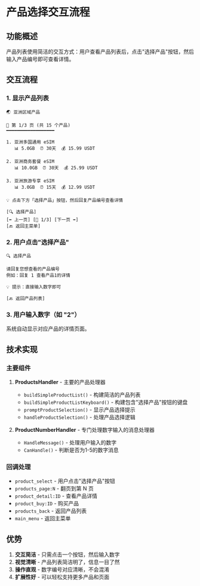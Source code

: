 # 产品选择交互流程

## 功能概述

产品列表使用简洁的交互方式：用户查看产品列表后，点击"选择产品"按钮，然后输入产品编号即可查看详情。

## 交互流程

### 1. 显示产品列表
```
🌏 亚洲区域产品

📄 第 1/3 页 (共 15 个产品)
━━━━━━━━━━━━━━━━━━

1. 亚洲多国通用 eSIM
   📊 5.0GB  ⏰ 30天  💰 15.99 USDT

2. 亚洲商务套餐 eSIM  
   📊 10.0GB  ⏰ 30天  💰 25.99 USDT

3. 亚洲旅游专享 eSIM
   📊 3.0GB  ⏰ 15天  💰 12.99 USDT

💡 点击下方「选择产品」按钮，然后回复产品编号查看详情

[🔍 选择产品]
[⬅️ 上一页] [📄 1/3] [下一页 ➡️]
[🔙 返回主菜单]
```

### 2. 用户点击"选择产品"
```
🔍 选择产品

请回复您想查看的产品编号
例如：回复 1 查看产品1的详情

💡 提示：直接输入数字即可

[🔙 返回产品列表]
```

### 3. 用户输入数字（如 "2"）
系统自动显示对应产品的详情页面。

## 技术实现

### 主要组件

1. **ProductsHandler** - 主要的产品处理器
   - `buildSimpleProductList()` - 构建简洁的产品列表
   - `buildSimpleProductListKeyboard()` - 构建包含"选择产品"按钮的键盘
   - `promptProductSelection()` - 显示产品选择提示
   - `handleProductSelection()` - 处理产品选择逻辑

2. **ProductNumberHandler** - 专门处理数字输入的消息处理器
   - `HandleMessage()` - 处理用户输入的数字
   - `CanHandle()` - 判断是否为1-5的数字消息

### 回调处理

- `product_select` - 用户点击"选择产品"按钮
- `products_page:N` - 翻页到第 N 页  
- `product_detail:ID` - 查看产品详情
- `product_buy:ID` - 购买产品
- `products_back` - 返回产品列表
- `main_menu` - 返回主菜单

## 优势

1. **交互简洁** - 只需点击一个按钮，然后输入数字
2. **视觉清晰** - 产品列表简洁明了，信息一目了然
3. **操作直观** - 数字编号对应清晰，不会混淆
4. **扩展性好** - 可以轻松支持更多产品和页面